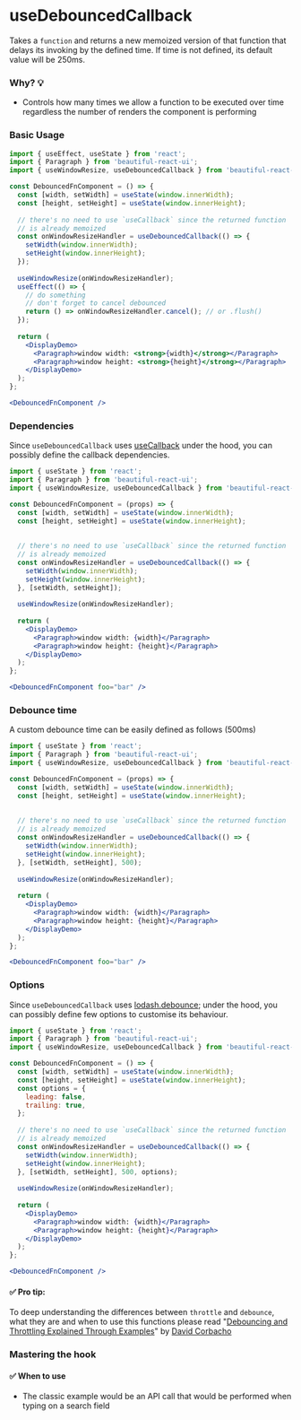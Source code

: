 # useDebouncedCallback

Takes a `function` and returns a new memoized version of that function that delays its invoking by the defined time. If time is not defined,
its default value will be 250ms.

### Why? 💡

- Controls how many times we allow a function to be executed over time regardless the number of renders the component is performing

### Basic Usage

```jsx harmony
import { useEffect, useState } from 'react';
import { Paragraph } from 'beautiful-react-ui';
import { useWindowResize, useDebouncedCallback } from 'beautiful-react-hooks';

const DebouncedFnComponent = () => {
  const [width, setWidth] = useState(window.innerWidth);
  const [height, setHeight] = useState(window.innerHeight);
  
  // there's no need to use `useCallback` since the returned function 
  // is already memoized
  const onWindowResizeHandler = useDebouncedCallback(() => {
    setWidth(window.innerWidth);
    setHeight(window.innerHeight);
  });
  
  useWindowResize(onWindowResizeHandler);
  useEffect(() => {
    // do something
    // don't forget to cancel debounced
    return () => onWindowResizeHandler.cancel(); // or .flush()
  });
  
  return (
    <DisplayDemo>
      <Paragraph>window width: <strong>{width}</strong></Paragraph>
      <Paragraph>window height: <strong>{height}</strong></Paragraph>
    </DisplayDemo>
  );
};

<DebouncedFnComponent />
```

### Dependencies

Since `useDebouncedCallback` uses [useCallback](https://reactjs.org/docs/hooks-reference.html#usecallback)
under the hood, you can possibly define the callback dependencies.

```jsx harmony
import { useState } from 'react';
import { Paragraph } from 'beautiful-react-ui';
import { useWindowResize, useDebouncedCallback } from 'beautiful-react-hooks';

const DebouncedFnComponent = (props) => {
  const [width, setWidth] = useState(window.innerWidth);
  const [height, setHeight] = useState(window.innerHeight);
  
  
  // there's no need to use `useCallback` since the returned function 
  // is already memoized
  const onWindowResizeHandler = useDebouncedCallback(() => {
    setWidth(window.innerWidth);
    setHeight(window.innerHeight);
  }, [setWidth, setHeight]);
  
  useWindowResize(onWindowResizeHandler);
  
  return (
    <DisplayDemo>
      <Paragraph>window width: {width}</Paragraph>
      <Paragraph>window height: {height}</Paragraph>
    </DisplayDemo>
  );
};

<DebouncedFnComponent foo="bar" />
```

### Debounce time

A custom debounce time can be easily defined as follows (500ms)

```jsx harmony
import { useState } from 'react';
import { Paragraph } from 'beautiful-react-ui';
import { useWindowResize, useDebouncedCallback } from 'beautiful-react-hooks';

const DebouncedFnComponent = (props) => {
  const [width, setWidth] = useState(window.innerWidth);
  const [height, setHeight] = useState(window.innerHeight);
  
  
  // there's no need to use `useCallback` since the returned function 
  // is already memoized
  const onWindowResizeHandler = useDebouncedCallback(() => {
    setWidth(window.innerWidth);
    setHeight(window.innerHeight);
  }, [setWidth, setHeight], 500);
  
  useWindowResize(onWindowResizeHandler);
  
  return (
    <DisplayDemo>
      <Paragraph>window width: {width}</Paragraph>
      <Paragraph>window height: {height}</Paragraph>
    </DisplayDemo>
  );
};

<DebouncedFnComponent foo="bar" />
```


### Options

Since `useDebouncedCallback` uses [lodash.debounce](https://www.npmjs.com/package/lodash.debounce); under the hood, you can possibly define
few options to customise its behaviour.

```jsx harmony
import { useState } from 'react';
import { Paragraph } from 'beautiful-react-ui';
import { useWindowResize, useDebouncedCallback } from 'beautiful-react-hooks';

const DebouncedFnComponent = () => {
  const [width, setWidth] = useState(window.innerWidth);
  const [height, setHeight] = useState(window.innerHeight);
  const options = {
    leading: false,
    trailing: true,
  };
  
  // there's no need to use `useCallback` since the returned function 
  // is already memoized
  const onWindowResizeHandler = useDebouncedCallback(() => {
    setWidth(window.innerWidth);
    setHeight(window.innerHeight);
  }, [setWidth, setHeight], 500, options);
  
  useWindowResize(onWindowResizeHandler);
  
  return (
    <DisplayDemo>
      <Paragraph>window width: {width}</Paragraph>
      <Paragraph>window height: {height}</Paragraph>
    </DisplayDemo>
  );
};

<DebouncedFnComponent />
```


#### ✅ Pro tip:

To deep understanding the differences between `throttle` and `debounce`, what they are and when to use this functions please
read "[Debouncing and Throttling Explained Through Examples](https://css-tricks.com/debouncing-throttling-explained-examples/)"
by [David Corbacho](https://twitter.com/dcorbacho)

### Mastering the hook

#### ✅ When to use
 
- The classic example would be an API call that would be performed when typing on a search field
